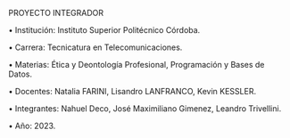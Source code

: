 PROYECTO INTEGRADOR

• Institución: Instituto Superior Politécnico Córdoba.

• Carrera: Tecnicatura en Telecomunicaciones.

• Materias: Ética y Deontología Profesional, Programación y
Bases de Datos.

• Docentes: Natalia FARINI, Lisandro LANFRANCO, Kevin
KESSLER.

• Integrantes: 
Nahuel Deco,
José Maximiliano Gimenez, 
Leandro Trivellini.

• Año: 2023.

